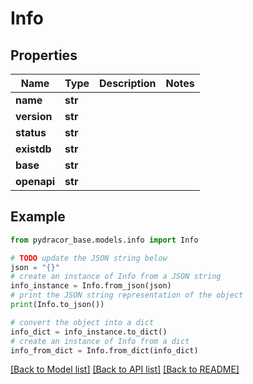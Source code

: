# Info


## Properties

Name | Type | Description | Notes
------------ | ------------- | ------------- | -------------
**name** | **str** |  | 
**version** | **str** |  | 
**status** | **str** |  | 
**existdb** | **str** |  | 
**base** | **str** |  | 
**openapi** | **str** |  | 

## Example

```python
from pydracor_base.models.info import Info

# TODO update the JSON string below
json = "{}"
# create an instance of Info from a JSON string
info_instance = Info.from_json(json)
# print the JSON string representation of the object
print(Info.to_json())

# convert the object into a dict
info_dict = info_instance.to_dict()
# create an instance of Info from a dict
info_from_dict = Info.from_dict(info_dict)
```
[[Back to Model list]](../README.md#documentation-for-models) [[Back to API list]](../README.md#documentation-for-api-endpoints) [[Back to README]](../README.md)


